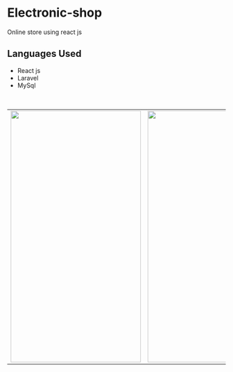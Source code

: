 # Electronic-shop
Online store using react js


## Languages Used
- React js
- Laravel
- MySql

<table>
  <tr>
    <td><img src="https://github.com/AlDali-Ahmad/Electronic-shop/assets/120606527/2bab4235-c543-4dee-a750-4e1c929352b1" width="300" height="580"></td>
    <td><img src="https://github.com/AlDali-Ahmad/Electronic-shop/assets/120606527/735c19eb-0eb7-440a-8a16-36e522a226f6" width="300" height="580"></td>
    <td><img src="https://github.com/AlDali-Ahmad/Electronic-shop/assets/120606527/6c2df993-5ab5-4f99-850b-6ceff83b1237" width="300" height="580"></td>
    <td><img src="https://github.com/AlDali-Ahmad/Electronic-shop/assets/120606527/cb45b833-768f-4c70-ba15-8201b7c6a1f1" width="300" height="580"></td>
  </tr>
</table>

